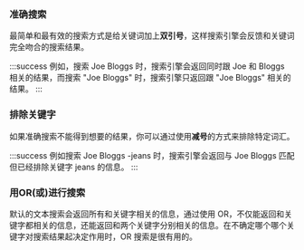 ### 准确搜索

最简单和最有效的搜索方式是给关键词加上**双引号**，这样搜索引擎会反馈和关键词完全吻合的搜索结果。

:::success
例如，搜索 Joe Bloggs 时，搜索引擎会返回同时跟 Joe 和 Bloggs 相关的结果，而搜索 "Joe Bloggs" 时，搜索引擎只返回跟 "Joe Bloggs" 相关的结果。
:::

### 排除关键字

如果准确搜索不能得到想要的结果，你可以通过使用**减号**的方式来排除特定词汇。

:::success
例如搜索 Joe Bloggs -jeans 时，搜索引擎会返回与 Joe Bloggs 匹配但已经排除关键字 jeans 的信息。
:::

### 用OR(或)进行搜索

默认的文本搜索会返回所有和关键字相关的信息，通过使用 OR，不仅能返回和关键字都相关的信息，还能返回和两个关键字分别相关的信息。在不确定哪个哪个关键字对搜索结果起决定作用时，OR 搜索是很有用的。
